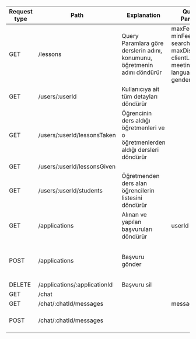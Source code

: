 | Request type  | Path                           | Explanation  | Query Params | Request Body | URL Params |
| ------------- |-------------------------------| -----| ---| -- | ---- |
| GET           | /lessons                      | Query Paramlara göre derslerin adını, konumunu, öğretmenin adını döndürür | maxFee, minFee, searchText, maxDistance, clientLocation, meetingPoint, language, gender |
| GET           | /users/:userId                | Kullanıcıya ait tüm detayları döndürür | | | userId |
| GET           | /users/:userId/lessonsTaken   | Öğrencinin ders aldığı öğretmenleri ve o öğretmenlerden aldığı dersleri döndürür || | userId |
| GET           | /users/:userId/lessonsGiven   | | | | userId |
| GET           | /users/:userId/students       | Öğretmenden ders alan öğrencilerin listesini döndürür |
| GET           | /applications                 | Alınan ve yapılan başvuruları döndürür | userId |
| POST          | /applications                 | Başvuru gönder | | teacherId, lessonId, studentId, message, date |
| DELETE        | /applications/:applicationId  | Başvuru sil || | applicationId |
| GET           | /chat                         ||
| GET           | /chat/:chatId/messages        || messageId |
| POST          | /chat/:chatId/messages        || | message, date, authorId | chatId |
